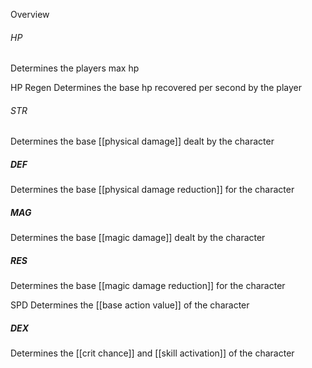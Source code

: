 Overview

###### HP
Determines the players max hp

HP Regen
Determines the base hp recovered per second by the player

###### STR
Determines the base [[physical damage]] dealt by the character

##### DEF
Determines the base [[physical damage reduction]] for the character

##### MAG
Determines the base [[magic damage]] dealt by the character

##### RES
Determines the base [[magic damage reduction]] for the character

SPD
Determines the [[base action value]] of the character

##### DEX 
Determines the [[crit chance]] and [[skill activation]] of the character